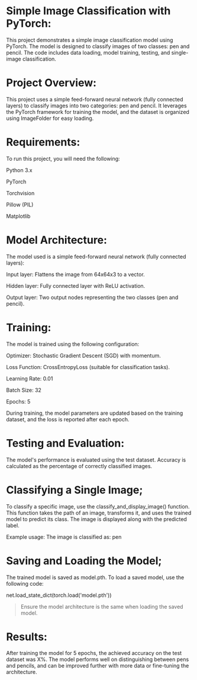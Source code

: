 # Simple Image Classification with PyTorch:

This project demonstrates a simple image classification model using PyTorch. The model is designed to classify images of two classes: pen and pencil. The code includes data loading, model training, testing, and single-image classification.

# Project Overview:

This project uses a simple feed-forward neural network (fully connected layers) to classify images into two categories: pen and pencil. It leverages the PyTorch framework for training the model, and the dataset is organized using ImageFolder for easy loading.

# Requirements:

To run this project, you will need the following:

Python 3.x

PyTorch

Torchvision

Pillow (PIL)

Matplotlib

# Model Architecture:

The model used is a simple feed-forward neural network (fully connected layers):

Input layer: Flattens the image from 64x64x3 to a vector.

Hidden layer: Fully connected layer with ReLU activation.

Output layer: Two output nodes representing the two classes (pen and pencil).

# Training:

The model is trained using the following configuration:

Optimizer: Stochastic Gradient Descent (SGD) with momentum.

Loss Function: CrossEntropyLoss (suitable for classification tasks).

Learning Rate: 0.01

Batch Size: 32

Epochs: 5

During training, the model parameters are updated based on the training dataset, and the loss is reported after each epoch.

# Testing and Evaluation:

The model's performance is evaluated using the test dataset. Accuracy is calculated as the percentage of correctly classified images.


# Classifying a Single Image;

To classify a specific image, use the classify_and_display_image() function. This function takes the path of an image, transforms it, and uses the trained model to predict its class. The image is displayed along with the predicted label.

Example usage:
The image is classified as: pen

# Saving and Loading the Model;

The trained model is saved as model.pth. To load a saved model, use the following code:

net.load_state_dict(torch.load('model.pth'))

>Ensure the model architecture is the same when loading the saved model.

# Results:
After training the model for 5 epochs, the achieved accuracy on the test dataset was X%. The model performs well on distinguishing between pens and pencils, and can be improved further with more data or fine-tuning the architecture.


